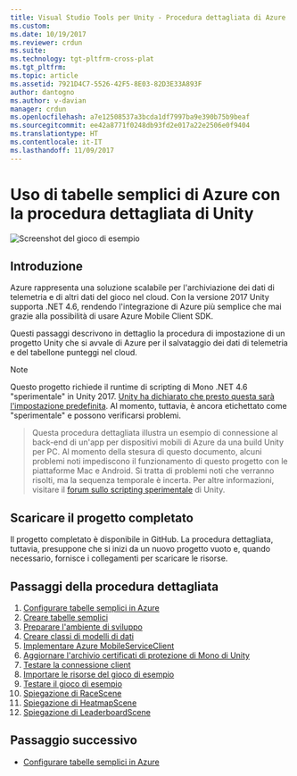 ```yaml
---
title: Visual Studio Tools per Unity - Procedura dettagliata di Azure | Microsoft Docs
ms.custom: 
ms.date: 10/19/2017
ms.reviewer: crdun
ms.suite: 
ms.technology: tgt-pltfrm-cross-plat
ms.tgt_pltfrm: 
ms.topic: article
ms.assetid: 7921D4C7-5526-42F5-8E03-82D3E33A893F
author: dantogno
ms.author: v-davian
manager: crdun
ms.openlocfilehash: a7e12508537a3bcda1df7997ba9e390b75b9beaf
ms.sourcegitcommit: ee42a8771f0248db93fd2e017a22e2506e0f9404
ms.translationtype: HT
ms.contentlocale: it-IT
ms.lasthandoff: 11/09/2017
---
```

# <a name="using-azure-easy-tables-with-unity-walkthrough"></a>Uso di tabelle semplici di Azure con la procedura dettagliata di Unity

![Screenshot del gioco di esempio](media/vstu_azure-test-sample-game-image2.png)

## <a name="introduction"></a>Introduzione

Azure rappresenta una soluzione scalabile per l'archiviazione dei dati di telemetria e di altri dati del gioco nel cloud. Con la versione 2017 Unity supporta .NET 4.6, rendendo l'integrazione di Azure più semplice che mai grazie alla possibilità di usare Azure Mobile Client SDK.

Questi passaggi descrivono in dettaglio la procedura di impostazione di un progetto Unity che si avvale di Azure per il salvataggio dei dati di telemetria e del tabellone punteggi nel cloud.

> [!NOTE]
> Questo progetto richiede il runtime di scripting di Mono .NET 4.6 "sperimentale" in Unity 2017. [Unity ha dichiarato che presto questa sarà l'impostazione predefinita](https://forum.unity3d.com/threads/future-plans-for-the-mono-runtime-upgrade.464327/). Al momento, tuttavia, è ancora etichettato come "sperimentale" e possono verificarsi problemi.

> Questa procedura dettagliata illustra un esempio di connessione al back-end di un'app per dispositivi mobili di Azure da una build Unity per PC. Al momento della stesura di questo documento, alcuni problemi noti impediscono il funzionamento di questo progetto con le piattaforme Mac e Android. Si tratta di problemi noti che verranno risolti, ma la sequenza temporale è incerta. Per altre informazioni, visitare il [forum sullo scripting sperimentale](https://forum.unity3d.com/forums/experimental-scripting-previews.107/) di Unity.

## <a name="download-the-completed-project"></a>Scaricare il progetto completato

Il progetto completato è disponibile in GitHub. La procedura dettagliata, tuttavia, presuppone che si inizi da un nuovo progetto vuoto e, quando necessario, fornisce i collegamenti per scaricare le risorse.

## <a name="walkthrough-steps"></a>Passaggi della procedura dettagliata

1. [Configurare tabelle semplici in Azure](visual-studio-tools-for-unity-azure-configure.md)
2. [Creare tabelle semplici](visual-studio-tools-for-unity-azure-setup.md)
3. [Preparare l'ambiente di sviluppo](visual-studio-tools-for-unity-azure-prepare.md)
4. [Creare classi di modelli di dati](visual-studio-tools-for-unity-azure-data.md)
5. [Implementare Azure MobileServiceClient](visual-studio-tools-for-unity-azure-mobile-client.md)
6. [Aggiornare l'archivio certificati di protezione di Mono di Unity](visual-studio-tools-for-unity-azure-security.md)
7. [Testare la connessione client](visual-studio-tools-for-unity-azure-connection.md)
7. [Importare le risorse del gioco di esempio](visual-studio-tools-for-unity-azure-game-assets.md)
8. [Testare il gioco di esempio](visual-studio-tools-for-unity-azure-game.md)
9. [Spiegazione di RaceScene](visual-studio-tools-for-unity-azure-racescene.md)
10. [Spiegazione di HeatmapScene](visual-studio-tools-for-unity-azure-heatmapscene.md)
11. [Spiegazione di LeaderboardScene](visual-studio-tools-for-unity-azure-leaderboardscene.md)


## <a name="next-step"></a>Passaggio successivo
* [Configurare tabelle semplici in Azure](visual-studio-tools-for-unity-azure-configure.md)
